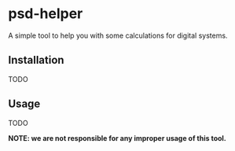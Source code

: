 # psd-helper
A simple tool to help you with some calculations for digital systems.

## Installation
TODO

## Usage
TODO

**NOTE: we are not responsible for any improper usage of this tool.**
